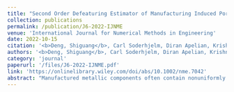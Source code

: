 ```yaml
---
title: "Second Order Defeaturing Estimator of Manufacturing Induced Porosity on Structural Elasticity"
collection: publications
permalink: /publication/J6-2022-IJNME
venue: 'International Journal for Numerical Methods in Engineering'
date: 2022-10-15
citation: '<b>Deng, Shiguang</b>, Carl Soderhjelm, Diran Apelian, Krishnan Suresh. <i>International Journal for Numerical Methods in Engineering</i> 123 (2022): 4483-4517.'
authors: '<b>Deng, Shiguang</b>, Carl Soderhjelm, Diran Apelian, Krishnan Suresh'
category: 'journal'
paperurl: '/files/J6-2022-IJNME.pdf'
link: 'https://onlinelibrary.wiley.com/doi/abs/10.1002/nme.7042'
abstract: "Manufactured metallic components often contain nonuniformly distributed pores of complex morphologies. Since such porosity defects have a significant influence on material behaviors and affect the usage in high-performance applications, it is significant to understand the impact of porosity characteristics on the behaviors of components. In this work, a gradient-enhanced porosity defeaturing estimator, which allows for the modeling of pore geometry and spatial distribution, is proposed within a general elastostatic framework. In this approach, the first-order shape sensitivity is implemented to account for the change in the elastic quantity of interests to variations of pore sizes and shapes, which is then supplemented by a second-order shape sensitivity whose mixed partial derivative quantifies the interactions between pores in proximity. The efficacy of the proposed method comes from its posterior manner that it only relies on field solutions of reference models where pores are suppressed. In this context, meshing difficulty and solution convergence issues are avoided, which would otherwise arise in a direct finite element analysis on porous structures. The impact of porosity on structural elastic performance is approximated using a second-order Taylor expansion where the topological difference between the porous and reference domains is estimated by topological sensitivity; the field variables on pore boundaries are approximated as explicit functions of design variables using exterior formulations. Numerical results show that the elastic performances of components are influenced by the existence of pores. The pore-to-pore interactions are significant when pores are close by."
---
```

